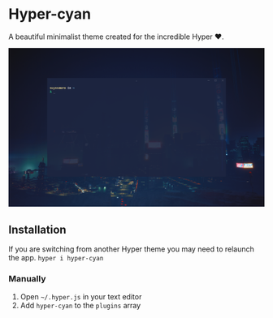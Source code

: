 # Hyper-cyan
A beautiful minimalist theme created for the incredible Hyper ❤.

<img src="assets/preview.png?raw=true" alt="hyper-cyan-screenshot" width="600" />

## Installation
If you are switching from another Hyper theme you may need to relaunch the app.
`hyper i hyper-cyan`
### Manually
1. Open `~/.hyper.js` in your text editor
2. Add `hyper-cyan` to the `plugins` array